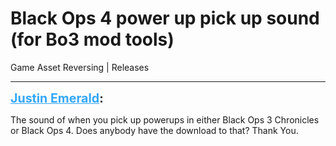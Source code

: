 # Black Ops 4 power up pick up sound (for Bo3 mod tools)
Game Asset Reversing | Releases

---
<strong style="font-size: 1.4em;"><span style="text-decoration: underline;text-decoration-color: #34a7f9;"><span style="color:#34a7f9;">Justin Emerald</span></span>:</strong>

<p>The sound of when you pick up powerups in either Black Ops 3 Chronicles or Black Ops 4. Does anybody have the download to that? Thank You.</p>
